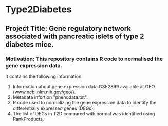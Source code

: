 # Type2Diabetes
## Project Title: Gene regulatory network associated with pancreatic islets of type 2 diabetes mice.
### Motivation: This repository contains R code to normalised the gene expression data. 

It contains the following information:
1. Information about gene expression data GSE2899 available at GEO (www.ncbi.nlm.nih.gov/geo/).
2. Metadata infortion "phenodata.txt".
3. R code used to normalizing the gene expression data to identify the differentially expressed genes (DEGs).
4. The list of DEGs in T2D compared with normal was identified using RankProducts.
